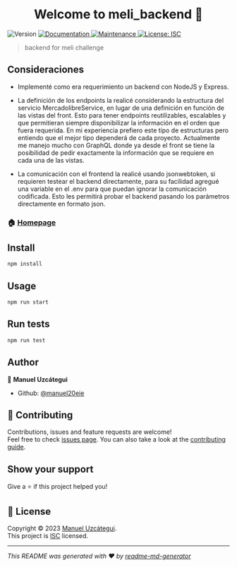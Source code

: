 <h1 align="center">Welcome to meli_backend 👋</h1>
<p>
  <img alt="Version" src="https://img.shields.io/badge/version-1.0.0-blue.svg?cacheSeconds=2592000" />
  <a href="https://github.com/manuel20eie/meli_backend#readme" target="_blank">
    <img alt="Documentation" src="https://img.shields.io/badge/documentation-yes-brightgreen.svg" />
  </a>
  <a href="https://github.com/manuel20eie/meli_backend/graphs/commit-activity" target="_blank">
    <img alt="Maintenance" src="https://img.shields.io/badge/Maintained%3F-yes-green.svg" />
  </a>
  <a href="https://github.com/manuel20eie/meli_backend/blob/master/LICENSE" target="_blank">
    <img alt="License: ISC" src="https://img.shields.io/github/license/manuel20eie/meli_backend" />
  </a>
</p>

> backend for meli challenge


## Consideraciones

- Implementé como era requerimiento un backend con NodeJS y Express.

- La definición de los endpoints la realicé considerando la estructura del servicio MercadolibreService, en lugar de una definición en función de las vistas del front. Esto para tener endpoints reutilizables, escalables y que permitieran siempre disponibilizar la información en el orden que fuera requerida. En mi experiencia prefiero este tipo de estructuras pero entiendo que el mejor tipo dependerá de cada proyecto. Actualmente me manejo mucho con GraphQL donde ya desde el front se tiene la posibilidad de pedir exactamente la información que se requiere en cada una de las vistas.

- La comunicación con el frontend la realicé usando jsonwebtoken, si requieren testear el backend directamente, para su facilidad agregué una variable en el .env para que puedan ignorar la comunicación codificada. Esto les permitirá probar el backend pasando los parámetros directamente en formato json.

### 🏠 [Homepage](https://github.com/manuel20eie/meli_backend#readme)

## Install

```sh
npm install
```

## Usage

```sh
npm run start
```

## Run tests

```sh
npm run test
```

## Author

👤 **Manuel Uzcátegui**

* Github: [@manuel20eie](https://github.com/manuel20eie)

## 🤝 Contributing

Contributions, issues and feature requests are welcome!<br />Feel free to check [issues page](https://github.com/manuel20eie/meli_backend/issues). You can also take a look at the [contributing guide](https://github.com/manuel20eie/meli_backend/blob/master/CONTRIBUTING.md).

## Show your support

Give a ⭐️ if this project helped you!

## 📝 License

Copyright © 2023 [Manuel Uzcátegui](https://github.com/manuel20eie).<br />
This project is [ISC](https://github.com/manuel20eie/meli_backend/blob/master/LICENSE) licensed.

***
_This README was generated with ❤️ by [readme-md-generator](https://github.com/kefranabg/readme-md-generator)_